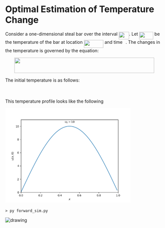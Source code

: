 # Optimal Estimation of Temperature Change

Consider a one-dimensional steal bar over the interval <img src="/tex/acf5ce819219b95070be2dbeb8a671e9.svg?invert_in_darkmode&sanitize=true" align=middle width=32.87674994999999pt height=24.65753399999998pt/>. Let <img src="/tex/9a1205e73049dcbe49e500982405ce76.svg?invert_in_darkmode&sanitize=true" align=middle width=44.832674699999984pt height=24.65753399999998pt/> be the temperature of the bar at location <img src="/tex/b22db4945452a857d35a63a3f0ea5066.svg?invert_in_darkmode&sanitize=true" align=middle width=62.362875299999985pt height=24.65753399999998pt/> and time <img src="/tex/4f4f4e395762a3af4575de74c019ebb5.svg?invert_in_darkmode&sanitize=true" align=middle width=5.936097749999991pt height=20.221802699999984pt/>. The changes in the temperature is governed by the equation:


<p align="center"><img src="/tex/6972437f89dde9c037be9766a952ace2.svg?invert_in_darkmode&sanitize=true" align=middle width=446.20697055pt height=49.315569599999996pt/></p>


The initial temperature is as follows:
<p align="center"><img src="/tex/8a5a086cab51d4108f6f351a6d9f3fd2.svg?invert_in_darkmode&sanitize=true" align=middle width=422.86057109999996pt height=16.438356pt/></p>

This temperature profile looks like the following

<img src="figs/u0.png" alt="drawing" width="400"/>


```
> py forward_sim.py
```

<img src="gifs/temp.gif" alt="drawing" width="400"/>


